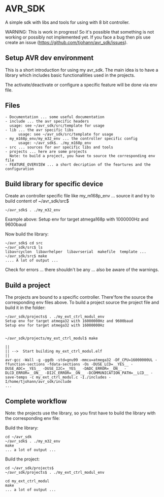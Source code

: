 AVR_SDK
=======

A simple sdk with libs and tools for using with 8 bit controller.

WARNING: This is work in progress! So it's possible that something is not working or possibly not implemented yet. If you face a bug then pls use create an issue (https://github.com/tjohann/avr_sdk/issues).


Setup AVR dev environment
--------------------------

This is a short introduction for using my avr_sdk. The main idea is to have a library which includes basic functionallities used in the projects.

The activate/deactivate or configure a specific feature will be done via env file.


Files
-----

	- Documentation ... some useful documentation
	- include ... the avr specific headers
	  usage: see ~/avr_sdk/src/template for usage
	- lib ... the avr specific libs
      	  usage: see ~/avr_sdk/src/template for usage
	- my_m168p_env/my_m32_env ... the controller specific config
      	  usage: ~/avr_sdk$. ./my_m168p_env
	- src ... sources for avr specific libs and tools
	- projects ... here are some projects
	  Note: to build a project, you have to source the corresponding env file
   	- FEATURE_OVERVIEW ... a short decription of the feartures and the configuration


Build library for specific device
---------------------------------

Create an controller specific file like my_m168p_env ... source it and try to build content
of ~/avr_sdk/src$

	~/avr_sdk$ . ./my_m32_env

Example above: Setup env for target atmega168p with 1000000Hz and 9600baud

Now build the library:

	~/avr_sdk$ cd src
	~/avr_sdk/src$ ls
	libavrcyclon  libavrhelper  libavrserial  makefile  template ...
	~/avr_sdk/src$ make
	.... A lot of output ...

Check for errors ... there shouldn't be any ... also be aware of the warnings.


Build a project
---------------

The projects are bound to a specific controller. There'fore the source the corresponding env files above. To build a project source the project file and build it in the folder:

	~/avr_sdk/projects$ . ./my_ext_ctrl_modul_env
	Setup env for target atmega32 with 16000000Hz and 9600baud
	Setup env for target atmega32 with 16000000Hz


	~/avr_sdk/projects/my_ext_ctrl_modul$ make

	||
	|| -->  Start building my_ext_ctrl_modul.elf
	||
	avr-gcc -Wall -g -ggdb -std=gnu99 -mmcu=atmega32 -DF_CPU=16000000UL -ffunction-sections -fdata-sections -Os -DUSE_LCD=__YES__ -DUSE_ADC=__YES__ -DUSE_I2C=__YES__ -DADC_ERROR=__ON__ -DLCD_ERROR=__ON__ -DI2C_ERROR=__ON__ -DCOMMUNICATION_PATH=__LCD__ -save-temps -c my_ext_ctrl_modul.c -I./includes -I/home/tjohann/avr_sdk/include
	...


Complete workflow
-----------------

Note: the projects use the library, so you first have to build the library with the corresponding env file:

Build the library:

	cd ~/avr_sdk
	~/avr_sdk$ . ./my_m32_env
	make
	... a lot of output ...

Build the project:

	cd ~/avr_sdk/projects$
	~/avr_sdk/projects$ . ./my_ext_ctrl_modul_env

	cd my_ext_ctrl_modul
	make
	... a lot of output ...

